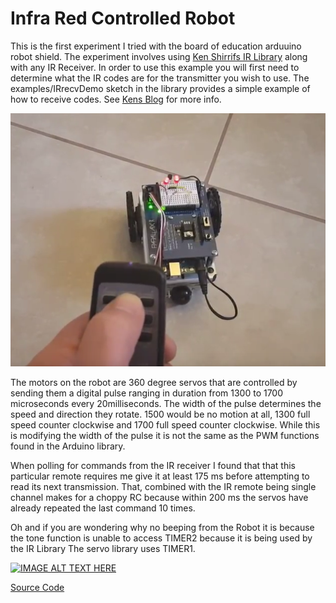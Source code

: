 # Infra Red Controlled Robot
This is the first experiment I tried with the board of education arduuino robot shield.  The experiment involves using [Ken Shirrifs IR Library](https://github.com/z3t0/Arduino-IRremote) along with any IR Receiver.  In order to use this example you will first need to determine what the IR codes are for the transmitter you wish to use.  The examples/IRrecvDemo sketch in the library provides a simple example of how to receive codes.  See [Kens Blog](http://www.righto.com/2009/08/multi-protocol-infrared-remote-library.html) for more info.

![alt text](https://github.com/driewe/RemoteControlRobotIR/blob/master/robot.PNG "Logo Title Text 1")

The motors on the robot are 360 degree servos that are controlled by sending them a digital pulse ranging in duration from 1300 to 1700 microseconds every 20milliseconds.  The width of the pulse determines the speed and direction they rotate.  1500 would be no motion at all, 1300 full speed counter clockwise and 1700 full speed counter clockwise.  While this is modifying the width of the pulse it is not the same as the PWM functions found in the Arduino library.

When polling for commands from the IR receiver I found that that this particular remote requires me give it at least 175 ms before attempting to read its next transmission.   That, combined with the IR remote being single channel makes for a choppy RC because within 200 ms the servos have already repeated the last command 10 times.

Oh and if you are wondering why no beeping from the Robot it is because the tone function is unable to access TIMER2 because it is being used by the IR Library   The servo library uses TIMER1.


[![IMAGE ALT TEXT HERE](http://img.youtube.com/vi/fsBSJAT_SEQ/0.jpg)](http://www.youtube.com/watch?v=fsBSJAT_SEQ)


[Source Code](https://github.com/driewe/RemoteControlRobotIR/blob/master/sourcecode/RemoteRobotWithFunctions.ino)
